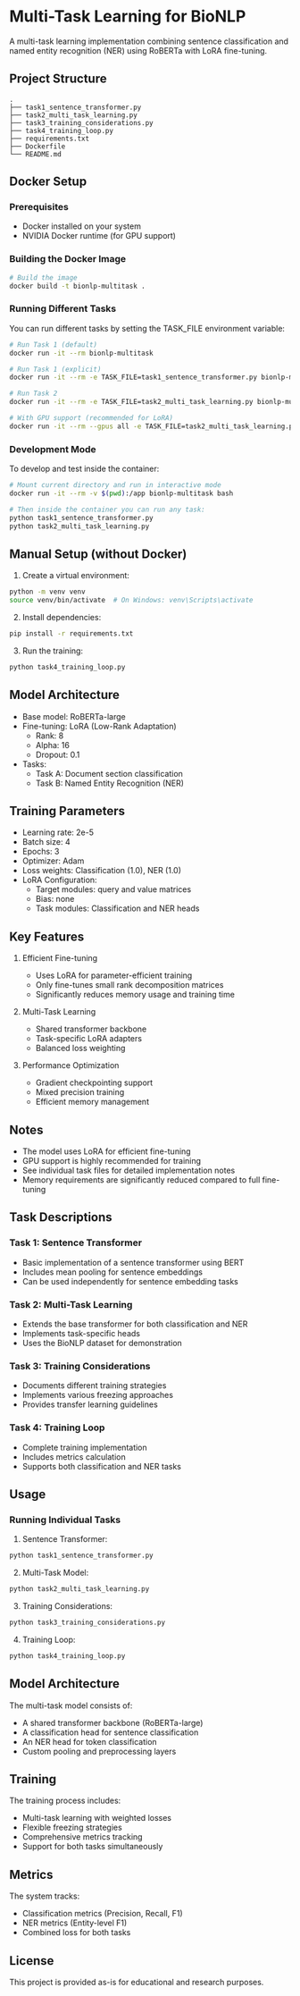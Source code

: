 # Multi-Task Learning for BioNLP

A multi-task learning implementation combining sentence classification and named entity recognition (NER) using RoBERTa with LoRA fine-tuning.

## Project Structure

```
.
├── task1_sentence_transformer.py
├── task2_multi_task_learning.py
├── task3_training_considerations.py
├── task4_training_loop.py
├── requirements.txt
├── Dockerfile
└── README.md
```

## Docker Setup

### Prerequisites
- Docker installed on your system
- NVIDIA Docker runtime (for GPU support)

### Building the Docker Image
```bash
# Build the image
docker build -t bionlp-multitask .
```

### Running Different Tasks
You can run different tasks by setting the TASK_FILE environment variable:

```bash
# Run Task 1 (default)
docker run -it --rm bionlp-multitask

# Run Task 1 (explicit)
docker run -it --rm -e TASK_FILE=task1_sentence_transformer.py bionlp-multitask

# Run Task 2
docker run -it --rm -e TASK_FILE=task2_multi_task_learning.py bionlp-multitask

# With GPU support (recommended for LoRA)
docker run -it --rm --gpus all -e TASK_FILE=task2_multi_task_learning.py bionlp-multitask
```

### Development Mode
To develop and test inside the container:
```bash
# Mount current directory and run in interactive mode
docker run -it --rm -v $(pwd):/app bionlp-multitask bash

# Then inside the container you can run any task:
python task1_sentence_transformer.py
python task2_multi_task_learning.py
```

## Manual Setup (without Docker)

1. Create a virtual environment:
```bash
python -m venv venv
source venv/bin/activate  # On Windows: venv\Scripts\activate
```

2. Install dependencies:
```bash
pip install -r requirements.txt
```

3. Run the training:
```bash
python task4_training_loop.py
```

## Model Architecture

- Base model: RoBERTa-large
- Fine-tuning: LoRA (Low-Rank Adaptation)
  - Rank: 8
  - Alpha: 16
  - Dropout: 0.1
- Tasks:
  - Task A: Document section classification
  - Task B: Named Entity Recognition (NER)

## Training Parameters

- Learning rate: 2e-5
- Batch size: 4
- Epochs: 3
- Optimizer: Adam
- Loss weights: Classification (1.0), NER (1.0)
- LoRA Configuration:
  - Target modules: query and value matrices
  - Bias: none
  - Task modules: Classification and NER heads

## Key Features

1. Efficient Fine-tuning
   - Uses LoRA for parameter-efficient training
   - Only fine-tunes small rank decomposition matrices
   - Significantly reduces memory usage and training time

2. Multi-Task Learning
   - Shared transformer backbone
   - Task-specific LoRA adapters
   - Balanced loss weighting

3. Performance Optimization
   - Gradient checkpointing support
   - Mixed precision training
   - Efficient memory management

## Notes

- The model uses LoRA for efficient fine-tuning
- GPU support is highly recommended for training
- See individual task files for detailed implementation notes
- Memory requirements are significantly reduced compared to full fine-tuning


## Task Descriptions

### Task 1: Sentence Transformer
- Basic implementation of a sentence transformer using BERT
- Includes mean pooling for sentence embeddings
- Can be used independently for sentence embedding tasks

### Task 2: Multi-Task Learning
- Extends the base transformer for both classification and NER
- Implements task-specific heads
- Uses the BioNLP dataset for demonstration

### Task 3: Training Considerations
- Documents different training strategies
- Implements various freezing approaches
- Provides transfer learning guidelines

### Task 4: Training Loop
- Complete training implementation
- Includes metrics calculation
- Supports both classification and NER tasks

## Usage

### Running Individual Tasks

1. Sentence Transformer:
```bash
python task1_sentence_transformer.py
```

2. Multi-Task Model:
```bash
python task2_multi_task_learning.py
```

3. Training Considerations:
```bash
python task3_training_considerations.py
```

4. Training Loop:
```bash
python task4_training_loop.py
```

## Model Architecture

The multi-task model consists of:
- A shared transformer backbone (RoBERTa-large)
- A classification head for sentence classification
- An NER head for token classification
- Custom pooling and preprocessing layers

## Training

The training process includes:
- Multi-task learning with weighted losses
- Flexible freezing strategies
- Comprehensive metrics tracking
- Support for both tasks simultaneously

## Metrics

The system tracks:
- Classification metrics (Precision, Recall, F1)
- NER metrics (Entity-level F1)
- Combined loss for both tasks

## License

This project is provided as-is for educational and research purposes. 